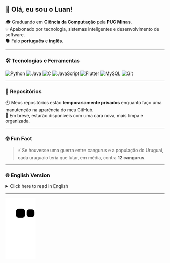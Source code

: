 ## 👋 Olá, eu sou o Luan!

🎓 Graduando em **Ciência da Computação** pela **PUC Minas**.  
💡 Apaixonado por tecnologia, sistemas inteligentes e desenvolvimento de software.  
🗣️ Falo **português** e **inglês**.

---

### 🛠️ Tecnologias e Ferramentas
![Python](https://img.shields.io/badge/Python-3776AB?style=flat&logo=python&logoColor=white)
![Java](https://img.shields.io/badge/Java-ED8B00?style=flat&logo=java&logoColor=white)
![C](https://img.shields.io/badge/C-00599C?style=flat&logo=c&logoColor=white)
![JavaScript](https://img.shields.io/badge/JavaScript-F7DF1E?style=flat&logo=javascript&logoColor=black)
![Flutter](https://img.shields.io/badge/Flutter-02569B?style=flat&logo=flutter&logoColor=white)
![MySQL](https://img.shields.io/badge/MySQL-4479A1?style=flat&logo=mysql&logoColor=white)
![Git](https://img.shields.io/badge/Git-F05032?style=flat&logo=git&logoColor=white)

---

### 📂 Repositórios
🕘 Meus repositórios estão **temporariamente privados** enquanto faço uma manutenção na aparência do meu GitHub.  
🔧 Em breve, estarão disponíveis com uma cara nova, mais limpa e organizada.

---

### 🤓 Fun Fact

> ⚡ Se houvesse uma guerra entre cangurus e a população do Uruguai,  
> cada uruguaio teria que lutar, em média, contra **12 cangurus**.

---

### 🌐 English Version

<details>
<summary>Click here to read in English</summary>

Hi there, my name is **Luan**. I am a Computer Science undergraduate at **PUC Minas**.  
I love studying and learning about new technologies.  
I speak **Portuguese** and **English** fluently.

🕘 My repositories are currently private while I update the appearance of my GitHub profile.  
They will be available soon with a more organized look.

> ⚡ Fun fact: If there were a war between kangaroos and the population of Uruguay,  
> each Uruguayan would have to fight, on average, against **12 kangaroos**.

</details>

---

![snake gif](https://github.com/LuanCarrieiros/LuanCarrieiros/blob/output/github-contribution-grid-snake.svg)
